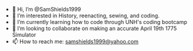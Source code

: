 - 👋 Hi, I’m @SamShields1999
- 👀 I’m interested in History, reenacting, sewing, and coding.
- 🌱 I’m currently learning how to code through UNH's coding bootcamp
- 💞️ I’m looking to collaborate on making an accurate April 19th 1775 Simulator 
- 📫 How to reach me: samshields1999@yahoo.com

<!---
SamShields1999/SamShields1999 is a ✨ special ✨ repository because its `README.md` (this file) appears on your GitHub profile.
You can click the Preview link to take a look at your changes.
--->
